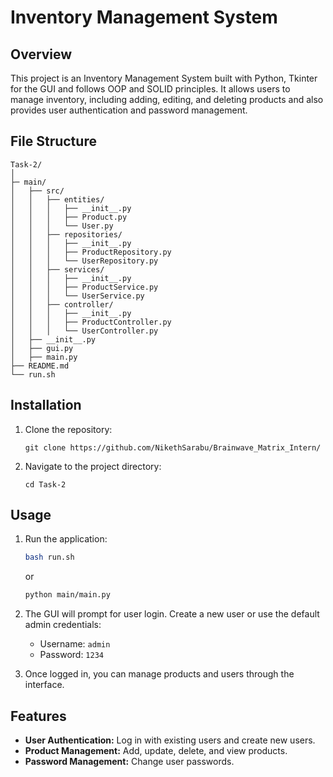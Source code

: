 # Inventory Management System

## Overview
This project is an Inventory Management System built with Python, Tkinter for the GUI and follows OOP and SOLID principles. It allows users to manage inventory, including adding, editing, and deleting products and also provides user authentication and password management.

## File Structure
```
Task-2/
│
├─ main/
│   ├── src/
│   │   ├── entities/
│   │   │   ├── __init__.py
│   │   │   ├── Product.py
│   │   │   └── User.py
│   │   ├── repositories/
│   │   │   ├── __init__.py
│   │   │   ├── ProductRepository.py
│   │   │   └── UserRepository.py
│   │   ├── services/
│   │   │   ├── __init__.py
│   │   │   ├── ProductService.py
│   │   │   └── UserService.py
│   │   ├── controller/
│   │   │   ├── __init__.py
│   │   │   ├── ProductController.py
│   │   │   └── UserController.py
│   ├── __init__.py
│   ├── gui.py
│   ├── main.py
├── README.md
└── run.sh
```

## Installation
1. Clone the repository:
   ```
   git clone https://github.com/NikethSarabu/Brainwave_Matrix_Intern/
   ```

2. Navigate to the project directory:
   ```
   cd Task-2
   ```

## Usage
1. Run the application:
    ```bash
    bash run.sh
    ```
    or 
    ```bash
    python main/main.py
    ```

2. The GUI will prompt for user login. Create a new user or use the default admin credentials:
   - Username: `admin`
   - Password: `1234`

3. Once logged in, you can manage products and users through the interface.

## Features
- **User Authentication:** Log in with existing users and create new users.
- **Product Management:** Add, update, delete, and view products.
- **Password Management:** Change user passwords.

